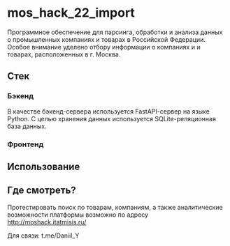 # mos_hack_22_import

Программное обеспечение для парсинга, обработки и анализа данных о промышленных компаниях и товарах в Российской Федерации. Особое внимание уделено отбору информации о компаниях и и товарах, расположенных в г. Москва.

## Стек

### Бэкенд
В качестве бэкенд-сервера используется FastAPI-сервер на языке Python. С целью хранения данных используется SQLite-реляционная база данных.

### Фронтенд


## Использование 


## Где смотреть? 

Протестировать поиск по товарам, компаниям, а также аналитические возможности платформы возможно по адресу http://moshack.itatmisis.ru/

Для связи: t.me/Daniil_Y
